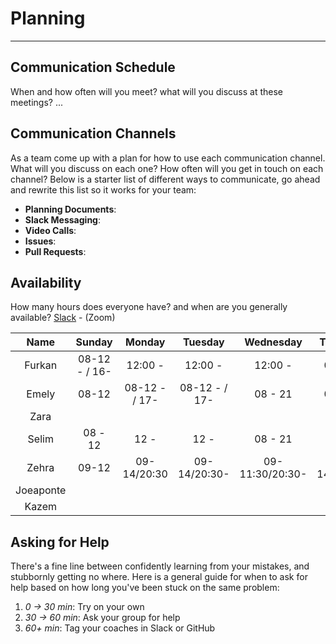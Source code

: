 
# Planning

---

## Communication Schedule

When and how often will you meet? what will you discuss at these meetings? ...

## Communication Channels

As a team come up with a plan for how to use each communication channel. What will you discuss on each one? How often will you get in touch on each channel? Below is a starter list of different ways to communicate, go ahead and rewrite this list so it works for your team:

- **Planning Documents**:
- **Slack Messaging**:
- **Video Calls**:
- **Issues**:
- **Pull Requests**:

## Availability

How many hours does everyone have? and when are you generally available? [Slack](https://hackyourfuturebe.slack.com/archives/C01JFNNHPE0) - (Zoom)

|   Name    |    Sunday     |    Monday     |    Tuesday    |    Wednesday    |   Thursday   |   Friday    | Saturday |
| :-------: | :-----------: | :-----------: | :-----------: | :-------------: | :----------: | :---------: | :------: |
|  Furkan   | 08-12 - / 16- |    12:00 -    |    12:00 -    |     12:00 -     |   08:00 -    |   12:00 -   | 08:00 -  |
|   Emely   |     08-12     | 08-12 - / 17- | 08-12 - / 17- |     08 - 21     |   08:00 -    |   08:00 -   | 08:00 -  |
|   Zara    |               |               |               |                 |              |             |
|   Selim   |    08 - 12    |     12 -      |     12 -      |     08 - 21     |     12 -     |      -      | 08 - 12  |
|   Zehra   |     09-12     |  09-14/20:30  | 09-14/20:30-  | 09-11:30/20:30- | 09-14/20:30- | 09-11/20:30 |   09-    |
| Joeaponte |               |               |               |                 |              |             |
|   Kazem   |               |               |               |                 |              |             |

## Asking for Help

There's a fine line between confidently learning from your mistakes, and stubbornly getting no where. Here is a general guide for when to ask for help based on how long you've been stuck on the same problem:

1. _0 -> 30 min_: Try on your own
2. _30 -> 60 min_: Ask your group for help
3. _60+ min_: Tag your coaches in Slack or GitHub
